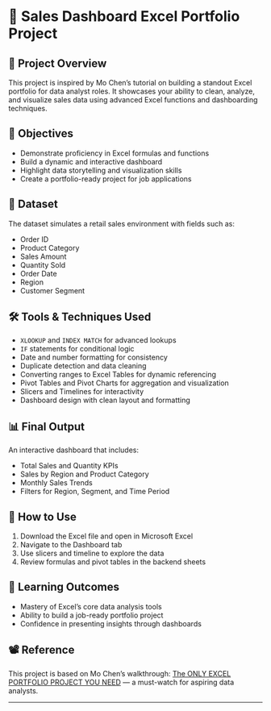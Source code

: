# 🧮 Sales Dashboard Excel Portfolio Project

## 📌 Project Overview
This project is inspired by Mo Chen’s tutorial on building a standout Excel portfolio for data analyst roles. It showcases your ability to clean, analyze, and visualize sales data using advanced Excel functions and dashboarding techniques.

## 🎯 Objectives
- Demonstrate proficiency in Excel formulas and functions
- Build a dynamic and interactive dashboard
- Highlight data storytelling and visualization skills
- Create a portfolio-ready project for job applications

## 📂 Dataset
The dataset simulates a retail sales environment with fields such as:
- Order ID
- Product Category
- Sales Amount
- Quantity Sold
- Order Date
- Region
- Customer Segment

## 🛠️ Tools & Techniques Used
- `XLOOKUP` and `INDEX MATCH` for advanced lookups
- `IF` statements for conditional logic
- Date and number formatting for consistency
- Duplicate detection and data cleaning
- Converting ranges to Excel Tables for dynamic referencing
- Pivot Tables and Pivot Charts for aggregation and visualization
- Slicers and Timelines for interactivity
- Dashboard design with clean layout and formatting

## 📊 Final Output
An interactive dashboard that includes:
- Total Sales and Quantity KPIs
- Sales by Region and Product Category
- Monthly Sales Trends
- Filters for Region, Segment, and Time Period

## 🚀 How to Use
1. Download the Excel file and open in Microsoft Excel
2. Navigate to the Dashboard tab
3. Use slicers and timeline to explore the data
4. Review formulas and pivot tables in the backend sheets


## 🧠 Learning Outcomes
- Mastery of Excel’s core data analysis tools
- Ability to build a job-ready portfolio project
- Confidence in presenting insights through dashboards

## 📽️ Reference
This project is based on Mo Chen’s walkthrough: [The ONLY EXCEL PORTFOLIO PROJECT YOU NEED](https://www.youtube.com/watch?v=m13o5aqeCbM) — a must-watch for aspiring data analysts.

---

